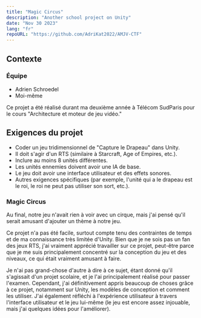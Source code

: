 ```yaml
---
title: "Magic Circus"
description: "Another school project on Unity"
date: "Nov 30 2023"
lang: "fr"
repoURL: "https://github.com/AdriKat2022/AMJV-CTF"
---
```



## Contexte

### Équipe

- Adrien Schroedel
- Moi-même

Ce projet a été réalisé durant ma deuxième année à Télécom SudParis pour le cours "Architecture et moteur de jeu vidéo."

## Exigences du projet

- Coder un jeu tridimensionnel de "Capture le Drapeau" dans Unity.
- Il doit s'agir d'un RTS (similaire à Starcraft, Age of Empires, etc.).
- Inclure au moins 8 unités différentes.
- Les unités ennemies doivent avoir une IA de base.
- Le jeu doit avoir une interface utilisateur et des effets sonores.
- Autres exigences spécifiques (par exemple, l'unité qui a le drapeau est le roi, le roi ne peut pas utiliser son sort, etc.).

### Magic Circus

Au final, notre jeu n'avait rien à voir avec un cirque, mais j'ai pensé qu'il serait amusant d'ajouter un thème à notre jeu.

Ce projet n'a pas été facile, surtout compte tenu des contraintes de temps et de ma connaissance très limitée d'Unity. Bien que je ne sois pas un fan des jeux RTS, j'ai vraiment apprécié travailler sur ce projet, peut-être parce que je me suis principalement concentré sur la conception du jeu et des niveaux, ce qui était vraiment amusant à faire.

Je n'ai pas grand-chose d'autre à dire à ce sujet, étant donné qu'il s'agissait d'un projet scolaire, et je l'ai principalement réalisé pour passer l'examen. Cependant, j'ai définitivement appris beaucoup de choses grâce à ce projet, notamment sur Unity, les modèles de conception et comment les utiliser. J'ai également réfléchi à l'expérience utilisateur à travers l'interface utilisateur et le jeu lui-même (le jeu est encore assez injouable, mais j'ai quelques idées pour l'améliorer).